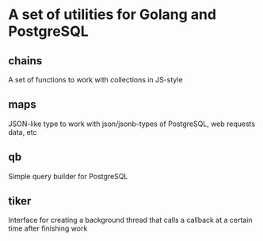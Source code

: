 # A set of utilities for Golang and PostgreSQL

## chains

A set of functions to work with collections in JS-style

## maps

JSON-like type to work with json/jsonb-types of PostgreSQL, web requests data, etc

## qb

Simple query builder for PostgreSQL

## tiker

Interface for creating a background thread that calls a callback at a certain time after finishing work
